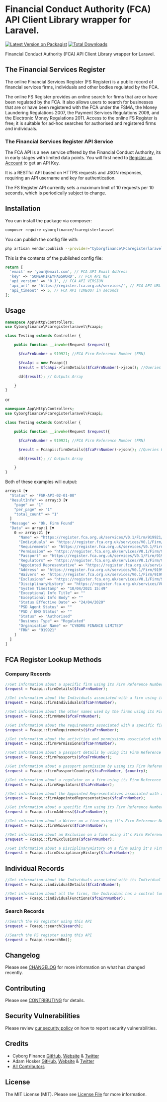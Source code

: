 # Financial Conduct Authority (FCA) API Client Library wrapper for Laravel.

[![Latest Version on Packagist](https://img.shields.io/packagist/v/cyborgfinance/fcaregisterlaravel.svg?style=flat-square)](https://packagist.org/packages/cyborgfinance/fcaregisterlaravel)
[![Total Downloads](https://img.shields.io/packagist/dt/cyborgfinance/fcaregisterlaravel.svg?style=flat-square)](https://packagist.org/packages/cyborgfinance/fcaregisterlaravel)

Financial Conduct Authority (FCA) API Client Library wrapper for Laravel.

## The Financial Services Register

The online Financial Services Register (FS Register) is a public record of financial services firms, individuals and other bodies regulated by the FCA.

The online FS Register provides an online search for firms that are or have been regulated by the FCA. It also allows users to search for businesses that are or have been registered with the FCA under the FSMA, the Money Laundering Regulations 2007, the Payment Services Regulations 2009, and the Electronic Money Regulations 2011. Access to the online FS Register is free; it is suitable for ad-hoc searches for authorised and registered firms and individuals.

### The Financial Services Register API Service

The FCA API is a new service offered by the Financial Conduct Authority, its in early stages with limited data points. You will first need to [Register an Account](https://register.fca.org.uk/Developer/s/) to get an API Key.

It is a RESTful API based on HTTPS requests and JSON responses, requiring an API username and key for authentication.

The FS Register API currently sets a maximum limit of 10 requests per 10 seconds, which is periodically subject to change.

## Installation

You can install the package via composer:

```bash
composer require cyborgfinance/fcaregisterlaravel
```

You can publish the config file with:
```bash
php artisan vendor:publish --provider="Cyborgfinance\Fcaregisterlaravel\FcaregisterlaravelServiceProvider" --tag="fcaapi-config"
```

This is the contents of the published config file:

```php
return [
  'email' => 'your@email.com', // FCA API Email Address
  'key' => 'SOMEAPIKEYPASSWORD', // FCA API KEY
  'api_version' => '0.1', // FCA API VERSION
  'api_url' => 'https://register.fca.org.uk/services/', // FCA API URL
  'api_timeout' => 5, // FCA API TIMEOUT in seconds
];
```

## Usage
```php
namespace App\Http\Controllers;
use Cyborgfinance\Fcaregisterlaravel\Fcaapi;

class Testing extends Controller {

    public function __invoke(Request $request){

      $fcaFrnNumber = 919921; //FCA Firm Reference Number (FRN)

      $fcaApi = new Fcaapi()
      $result = $fcaApi->firmDetails($fcaFrnNumber)->json(); //Queries FCA Register

      dd($result); // Outputs Array

    }
}
```

or

```php
namespace App\Http\Controllers;
use Cyborgfinance\Fcaregisterlaravel\Fcaapi;

class Testing extends Controller {

    public function __invoke(Request $request){

      $fcaFrnNumber = 919921; //FCA Firm Reference Number (FRN)

      $result = Fcaapi::firmDetails($fcaFrnNumber)->json(); //Queries FCA Register

      dd($result); // Outputs Array

    }
}
```

Both of these examples will output:
```bash
array:4 [▼
  "Status" => "FSR-API-02-01-00"
  "ResultInfo" => array:3 [▼
    "page" => "1"
    "per_page" => "1"
    "total_count" => "1"
  ]
  "Message" => "Ok. Firm Found"
  "Data" => array:1 [▼
    0 => array:21 [▼
      "Name" => "https://register.fca.org.uk/services/V0.1/Firm/919921/Names"
      "Individuals" => "https://register.fca.org.uk/services/V0.1/Firm/919921/Individuals"
      "Requirements" => "https://register.fca.org.uk/services/V0.1/Firm/919921/Requirements"
      "Permission" => "https://register.fca.org.uk/services/V0.1/Firm/919921/Permissions"
      "Passport" => "https://register.fca.org.uk/services/V0.1/Firm/919921/Passports"
      "Regulators" => "https://register.fca.org.uk/services/V0.1/Firm/919921/Regulators"
      "Appointed Representative" => "https://register.fca.org.uk/services/V0.1/Firm/919921/AR"
      "Address" => "https://register.fca.org.uk/services/V0.1/Firm/919921/Address"
      "Waivers" => "https://register.fca.org.uk/services/V0.1/Firm/919921/Waivers"
      "Exclusions" => "https://register.fca.org.uk/services/V0.1/Firm/919921/Exclusions"
      "DisciplinaryHistory" => "https://register.fca.org.uk/services/V0.1/Firm/919921/DisciplinaryHistory"
      "System Timestamp" => "10/04/2021 15:49"
      "Exceptional Info Title" => ""
      "Exceptional Info Body" => ""
      "Status Effective Date" => "24/04/2020"
      "PSD Agent Status" => ""
      "PSD / EMD Status" => ""
      "Status" => "Authorised"
      "Business Type" => "Regulated"
      "Organisation Name" => "CYBORG FINANCE LIMITED"
      "FRN" => "919921"
    ]
  ]
]
```

## FCA Register Lookup Methods

### Company Records
```php
//Get information about a specific firm using its Firm Reference Number
$request = Fcaapi::firmDetails($fcaFrnNumber);
```
```php
//Get information about the Individuals associated with a firm using its Firm Reference Number
$request = Fcaapi::firmIndividuals($fcaFrnNumber);
```
```php
//Get information about the other names used by the firms using its Firm Reference Number
$request = Fcaapi::firmName($fcaFrnNumber);
```
```php
//Get information about the requirements associated with a specific firm using its Firm Reference Number
$request = Fcaapi::firmRequirements($fcaFrnNumber);
```
```php
//Get information about the activities and permissions associated with a specific firm using its Firm Reference Number
$request = Fcaapi::firmPermissions($fcaFrnNumber);
```
```php
//Get information about a passport details by using its Firm Reference Number
$request = Fcaapi::firmPassports($fcaFrnNumber);
```
```php
//Get information about a passport permission by using its Firm Reference Number and Country
$request = Fcaapi::firmPassportCountry($fcaFrnNumber, $country);
```
```php
//Get information about a regulator on a firm using its Firm Reference Number
$request = Fcaapi::firmRegulators($fcaFrnNumber);
```
```php
//Get information about the Appointed Representatives associated with a firm using its Firm Reference Number
$request = Fcaapi::firmAppointedRepresentatives($fcaFrnNumber);
```
```php
//Get information about a specific firm using its Firm Reference Number
$request = Fcaapi::firmAddress($fcaFrnNumber);
```
```php
//Get information about a Waiver on a firm using it's Firm Reference Number
$request = Fcaapi::firmWaivers($fcaFrnNumber);
```
```php
//Get information about an Exclusion on a firm using it's Firm Reference Number
$request = Fcaapi::firmExclusions($fcaFrnNumber);
```
```php
//Get information about a DisciplinaryHistory on a firm using it's Firm Reference Number
$request = Fcaapi::firmDisciplinaryHistory($fcaFrnNumber);
```
## Individual Records
```php
//Get information about the Individuals associated with its Individual Reference Number
$request = Fcaapi::individualDetails($fcaIrnNumber);
```
```php
//Get information about all the firms, the Individual has a control function using their Individual Reference Number
$request = Fcaapi::individualFunctions($fcaIrnNumber);
```
### Search Records
```php
//Search the FS register using this API
$request = Fcaapi::search($search);
```
```php
//Search the FS register using this API
$request = Fcaapi::searchRm();
```


## Changelog

Please see [CHANGELOG](CHANGELOG.md) for more information on what has changed recently.

## Contributing

Please see [CONTRIBUTING](.github/CONTRIBUTING.md) for details.

## Security Vulnerabilities

Please review [our security policy](../../security/policy) on how to report security vulnerabilities.

## Credits

- Cyborg Finance [GitHub](https://github.com/CyborgFinance), [Website](https://cyborg.finance) & [Twitter](https://twitter.com/cyborgfinance)
- Adam Hosker [GitHub](https://github.com/ahosker), [Website](https://hosker.info) & [Twitter](https://twitter.com/adam_hosker)
- [All Contributors](../../contributors)

## License

The MIT License (MIT). Please see [License File](LICENSE.md) for more information.

